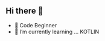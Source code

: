 ## Hi there 👋

<!--
**paiksize-ishotchu/paiksize-ishotchu** is a ✨ _special_ ✨ repository because its `README.md` (this file) appears on your GitHub profile.

Here are some ideas to get you started:-->
- 🌱 Code Beginner 
- 🌱 I’m currently learning ... KOTLIN

